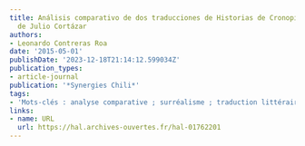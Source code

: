 ```yaml
---
title: Análisis comparativo de dos traducciones de Historias de Cronopios y de Famas
  de Julio Cortázar
authors:
- Leonardo Contreras Roa
date: '2015-05-01'
publishDate: '2023-12-18T21:14:12.599034Z'
publication_types:
- article-journal
publication: '*Synergies Chili*'
tags:
- 'Mots-clés : analyse comparative ; surréalisme ; traduction littéraire ; Julio Cortázar'
links:
- name: URL
  url: https://hal.archives-ouvertes.fr/hal-01762201
---
```

